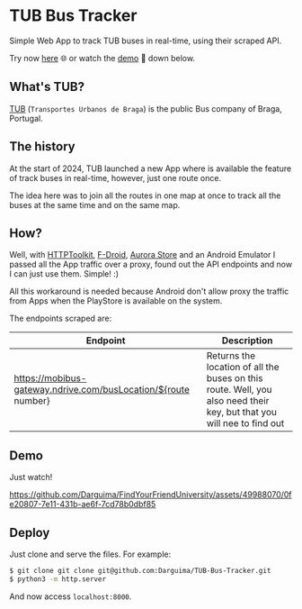 # TUB Bus Tracker

Simple Web App to track TUB buses in real-time, using their scraped API. 

Try now [here](https://darguima.github.io/TUB-Bus-Tracker/) 🌐 or watch the [demo](#demo) 🎥 down below.

## What's TUB?

[TUB](https://tub.pt/) (`Transportes Urbanos de Braga`) is the public Bus company of Braga, Portugal.

## The history

At the start of 2024, TUB launched a new App where is available the feature of track buses in real-time, however, just one route once. 

The idea here was to join all the routes in one map at once to track all the buses at the same time and on the same map.

## How?

Well, with [HTTPToolkit](https://httptoolkit.com/), [F-Droid](https://f-droid.org/), [Aurora Store](https://www.auroraoss.com/) and an Android Emulator I passed all the App traffic over a proxy, found out the API endpoints and now I can just use them. Simple! :)

All this workaround is needed because Android don't allow proxy the traffic from Apps when the PlayStore is available on the system.

The endpoints scraped are:

| Endpoint                                                       | Description                                         |
|----------------------------------------------------------------|-----------------------------------------------------|
| https://mobibus-gateway.ndrive.com/busLocation/${route number} | Returns the location of all the buses on this route. Well, you also need their key, but that you will nee to find out |

## Demo

Just watch!

https://github.com/Darguima/FindYourFriendUniversity/assets/49988070/0fe20807-7e11-431b-ae6f-7cd78b0dbf85

## Deploy

Just clone and serve the files. For example:

```bash
$ git clone git clone git@github.com:Darguima/TUB-Bus-Tracker.git
$ python3 -m http.server
```

And now access `localhost:8000`.
